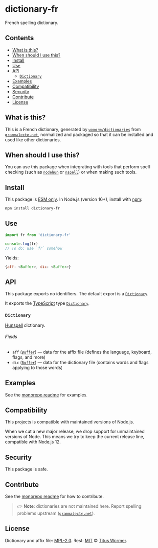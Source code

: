 # dictionary-fr

French spelling dictionary.

## Contents

*   [What is this?](#what-is-this)
*   [When should I use this?](#when-should-i-use-this)
*   [Install](#install)
*   [Use](#use)
*   [API](#api)
    *   [`Dictionary`](#dictionary)
*   [Examples](#examples)
*   [Compatibility](#compatibility)
*   [Security](#security)
*   [Contribute](#contribute)
*   [License](#license)

## What is this?

This is a French dictionary,
generated by [`wooorm/dictionaries`][github-dictionaries] from
[`grammalecte.net`][source],
normalized and packaged so that it can be installed and used like other
dictionaries.

## When should I use this?

You can use this package when integrating with tools that perform spell checking
(such as [`nodehun`][github-nodehun] or [`nspell`][github-nspell]) or when
making such tools.

## Install

This package is [ESM only][github-gist-esm].
In Node.js (version 16+),
install with [npm][npm-install]:

```sh
npm install dictionary-fr
```

## Use

```js
import fr from 'dictionary-fr'

console.log(fr)
// To do: use `fr` somehow
```

Yields:

```js
{aff: <Buffer>, dic: <Buffer>}
```

## API

This package exports no identifiers.
The default export is a [`Dictionary`][api-dictionary].

It exports the [TypeScript][] type
[`Dictionary`][api-dictionary].

### `Dictionary`

[Hunspell][] dictionary.

###### Fields

*   `aff` ([`Buffer`][node-buffer])
    — data for the affix file (defines the language, keyboard, flags, and more)
*   `dic` ([`Buffer`][node-buffer])
    — data for the dictionary file (contains words and flags applying to those
    words)

## Examples

See the [monorepo readme][github-dictionaries] for examples.

## Compatibility

This projects is compatible with maintained versions of Node.js.

When we cut a new major release,
we drop support for unmaintained versions of Node.
This means we try to keep the current release line,
compatible with Node.js 12.

## Security

This package is safe.

## Contribute

See the [monorepo readme][github-dictionaries] for how to contribute.

> 👉 **Note**: dictionaries are not maintained here.
> Report spelling problems upstream
> ([`grammalecte.net`][source]).

## License

Dictionary and affix file:
[MPL-2.0](https://github.com/wooorm/dictionaries/blob/main/dictionaries/fr/license).
Rest: [MIT][file-license] © [Titus Wormer][wooorm].

[api-dictionary]: #dictionary

[file-license]: https://github.com/wooorm/dictionaries/blob/main/license

[github-dictionaries]: https://github.com/wooorm/dictionaries

[github-gist-esm]: https://gist.github.com/sindresorhus/a39789f98801d908bbc7ff3ecc99d99c

[github-nodehun]: https://github.com/nathanjsweet/nodehun

[github-nspell]: https://github.com/wooorm/nspell

[hunspell]: https://hunspell.github.io

[node-buffer]: https://nodejs.org/api/buffer.html#buffer_buffer

[npm-install]: https://docs.npmjs.com/cli/install

[source]: https://grammalecte.net

[typescript]: https://www.typescriptlang.org

[wooorm]: https://wooorm.com
